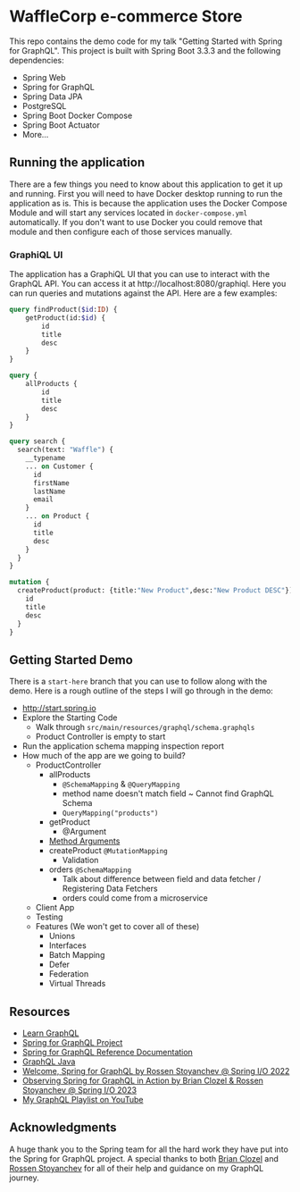 # WaffleCorp e-commerce Store

This repo contains the demo code for my talk "Getting Started with Spring for GraphQL". This project is built with
Spring Boot 3.3.3 and the following dependencies:

- Spring Web
- Spring for GraphQL
- Spring Data JPA
- PostgreSQL
- Spring Boot Docker Compose
- Spring Boot Actuator
- More...

## Running the application

There are a few things you need to know about this application to get it up and running. First you will need to have Docker
desktop running to run the application as is. This is because the application uses the Docker Compose Module and will start
any services located in `docker-compose.yml` automatically. If you don't want to use Docker you could remove that
module and then configure each of those services manually.

### GraphiQL UI

The application has a GraphiQL UI that you can use to interact with the GraphQL API. You can access it
at http://localhost:8080/graphiql. Here you can run queries and mutations against the API. Here are a few examples:

```graphql
query findProduct($id:ID) {
    getProduct(id:$id) {
        id
        title
        desc
    }
}
```

```graphql
query {
    allProducts {
        id
        title
        desc
    }
}
```

```graphql
query search {
  search(text: "Waffle") {
    __typename
    ... on Customer {
      id
      firstName
      lastName
      email
    }
    ... on Product {
      id
      title
      desc
    }
  }
}
```

```graphql
mutation {
  createProduct(product: {title:"New Product",desc:"New Product DESC"}) {
    id
    title
    desc
  }
}
```

## Getting Started Demo

There is a `start-here` branch that you can use to follow along with the demo. Here is a rough outline of the steps I will
go through in the demo:

- http://start.spring.io
- Explore the Starting Code
    - Walk through `src/main/resources/graphql/schema.graphqls`
    - Product Controller is empty to start
- Run the application schema mapping inspection report 
- How much of the app are we going to build?
  - ProductController
    - allProducts 
      - `@SchemaMapping` & `@QueryMapping`
      - method name doesn't match field ~ Cannot find GraphQL Schema
      - `QueryMapping("products")`
    - getProduct
      - @Argument
    - [Method Arguments](https://docs.spring.io/spring-graphql/reference/controllers.html#controllers.schema-mapping.signature)
    - createProduct `@MutationMapping` 
      - Validation
    - orders `@SchemaMapping`
      - Talk about difference between field and data fetcher / Registering Data Fetchers
      - orders could come from a microservice
  - Client App
  - Testing
  - Features (We won't get to cover all of these)
    - Unions
    - Interfaces
    - Batch Mapping
    - Defer
    - Federation
    - Virtual Threads


## Resources

- [Learn GraphQL](https://graphql.org/learn/)
- [Spring for GraphQL Project](https://spring.io/projects/spring-graphql)
- [Spring for GraphQL Reference Documentation](https://docs.spring.io/spring-graphql/reference/index.html)
- [GraphQL Java](https://www.graphql-java.com/)
- [Welcome, Spring for GraphQL by Rossen Stoyanchev @ Spring I/O 2022](https://www.youtube.com/watch?v=FMZckqbPGq0)
- [Observing Spring for GraphQL in Action by Brian Clozel & Rossen Stoyanchev @ Spring I/O 2023](https://www.youtube.com/watch?v=UhgmOOjjjyw)
- [My GraphQL Playlist on YouTube](https://www.youtube.com/playlist?list=PLZV0a2jwt22slmUC9iwGGWfRQRIhs1ELa)

## Acknowledgments

A huge thank you to the Spring team for all the hard work they have put into the Spring for GraphQL project. A special thanks
to both [Brian Clozel](https://github.com/bclozel) and [Rossen Stoyanchev](https://x.com/rstoya05) for all of their help and
guidance on my GraphQL journey.
